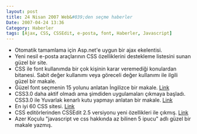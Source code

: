 ```yaml
---
layout: post
title: 24 Nisan 2007 Web&#039;den seçme haberler
Date: 2007-04-24 13:36
Category: Haberler
tags: [Ajax, CSS, CSSEdit, e-posta, font, Haberler, Javascript]
---
```


-   Otomatik tamamlama için Asp.net'e uygun bir ajax ekelentisi.
-   Yeni nesil e-posta araçlarının CSS özelliklerini destekleme
    listesini sunan güzel bir site.
-   CSS ile font kullanımda bir çok kişinin karar veremediği konulardan
    bitanesi. Sabit değer kullanımı veya göreceli değer kullanımı ile
    ilgili güzel bir makale. 
-   Güzel font seçmenin 15 yolunu anlatan İngilizce bir makale.
    [Link][3]
-   CSS3.0 daha aktif olmadı ama şimdiden uygulamaları çıkmaya başladı.
    CSS3.0 ile Yuvarlak kenarlı kutu yapmayı anlatan bir makale.
    [Link][4]
-   En iyi 60 CSS sitesi. [Link][5]
-   CSS editörlerinden CSSEdit 2.5 versiyonu yeni özellikleri ile
    çıkmış. [Link][6]
-   Azer Koçulu "javascript ve css hakkında az bilinen 5 ipucu" adlı
    güzel bir makale yazmış.


  [3]: http://www.ablogyoucanuse.com/2007/04/22/15-tips-to-choose-a-good-font/
    "Link"
  [4]: http://24ways.org/2006/rounded-corner-boxes-the-css3-way "Link"
  [5]: http://www.wittysparks.com/2007/04/22/60-best-css-directories-you-would-die-to-watch/
    "Link"
  [6]: http://macrabbit.com/cssedit/ "Link"